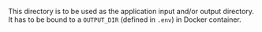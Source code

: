 This directory is to be used as the application input and/or output directory. It has to be bound to a `OUTPUT_DIR` (defined in `.env`) in Docker container.
